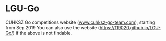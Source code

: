 # LGU-Go
CUHKSZ Go competitions website (www.cuhksz-go-team.com), starting from Sep 2019
You can also use the website (https://119020.github.io/LGU-Go/) if the above is not findable.

